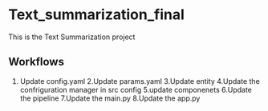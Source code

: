 # Text_summarization_final
This is the Text Summarization project 

## Workflows
1. Update config.yaml 
2.Update params.yaml 
3.Update entity
4.Update the confriguration manager in src config
5.update componenets 
6.Update the pipeline 
7.Update the main.py 
8.Update the app.py 

